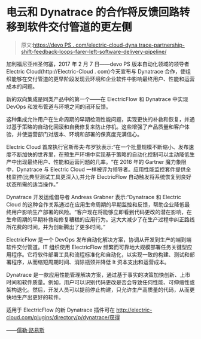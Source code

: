 # 电云和 Dynatrace 的合作将反馈回路转移到软件交付管道的更左侧

> 原文:[https://devo PS . com/electric-cloud-dyna trace-partnership-shift-feedback-loops-farer-left-software-delivery-pipeline/](https://devops.com/electric-cloud-dynatrace-partnership-shifts-feedback-loops-farther-left-software-delivery-pipeline/)

加利福尼亚州圣何塞，2017 年 2 月 7 日——devo PS 版本自动化领域的领导者 Electric Cloud(http://Electric-Cloud . com)今天宣布与 Dynatrace 合作，使组织能够在交付管道的更早阶段发现云环境和企业软件中影响最终用户、性能和运营成本的问题。

新的双向集成是同类产品中的第一个——在 ElectricFlow 和 Dynatrace 中实现 DevOps 和发布管道与环境之间的闭环反馈。

这种集成允许用户在生命周期的早期检测性能问题，实现更快的补救和恢复，并通过基于策略的自动化回滚和自我修复来防止停机。这些增强了产品质量和客户体验，并使运营部门对版本、环境和部署的保真度充满信心。

Electric Cloud 首席执行官斯蒂夫·布罗狄表示:“在一个批量规模不断缩小、发布速度不断加快的世界里，在预生产环境中实现基于策略的自动化控制可以主动降低生产中出现最终用户、性能和运营问题的几率。“在 2016 年的 Gartner 魔力象限中，Dynatrace 与 Electric Cloud 一样被评为领导者。应用性能监控套件提供全栈监控(比典型测试工具更深入),并允许 ElectricFlow 自动触发将系统恢复到良好状态所需的适当操作。”

Dynatrace 开发运维倡导者 Andreas Grabner 表示:“Dynatrace 和 Electric Cloud 的这种合作关系通过在应用生命周期的早期监控和反馈，帮助企业降低最终用户影响生产部署的风险。“客户现在将能够立即看到代码更改的潜在影响，在生命周期的早期补救和修复糟糕的应用行为。这大大减少了在生产过程中纠正路线所花费的时间，并为创新腾出了更多时间。”

ElectricFlow 是一个 DevOps 发布自动化解决方案，协调从开发到生产的端到端软件交付管道。IT 组织使用 ElectricFlow 频繁而可靠地大规模部署任务关键型应用程序。它将软件部署工具和流程标准化和自动化，以实现一致的构建、测试和部署程序，从而缩短周期时间、消除瓶颈并降低 It 资本支出和运营成本。

Dynatrace 是一款应用性能管理解决方案，通过基于事实的决策加快创新、上市时间和软件质量。例如，用户可以识别代码更改是否会导致任何性能、可伸缩性或架构退化。然后，开发人员可以提前停止构建，只允许生产高质量的代码，从而更快地生产出更好的软件。

适用于 ElectricFlow 的新 Dynatrace 插件可在 http://electric-cloud.com/plugins/directory/p/dynatrace/获得

——[儒勒·路易斯](https://devops.com/author/jules/)